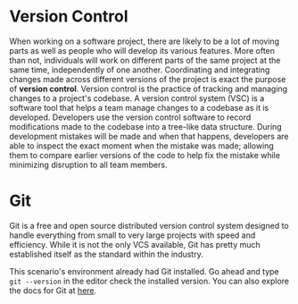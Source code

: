 # Version Control

When working on a software project, there are likely to be a lot of moving parts as well as people who will develop its various features. More often than not, individuals will work on different parts of the same project at the same time, independently of one another. Coordinating and integrating changes made across different versions of the project is exact the purpose of **version control**. Version control is the practice of tracking and managing changes to a project's codebase. A version control system (VSC) is a software tool that helps a team manage changes to a codebase as it is developed.  Developers use the version control software to record modifications made to the codebase into a tree-like data structure. During development mistakes will be made and when that happens, developers are able to inspect the exact moment when the mistake was made; allowing them to compare earlier versions of the code to help fix the mistake while minimizing disruption to all team members.


# Git 

Git is a free and open source distributed version control system designed to handle everything from small to very large projects with speed and efficiency. While it is not the only VCS available, Git has pretty much established itself as the standard within the industry. 

This scenario's environment already had Git installed. Go ahead and type `git --version` in the editor check the installed version. You can also explore the docs for Git at [here](https://git-scm.com/docs).